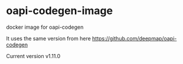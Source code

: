 # oapi-codegen-image
docker image for oapi-codegen

It uses the same version from here https://github.com/deepmap/oapi-codegen

Current version v1.11.0